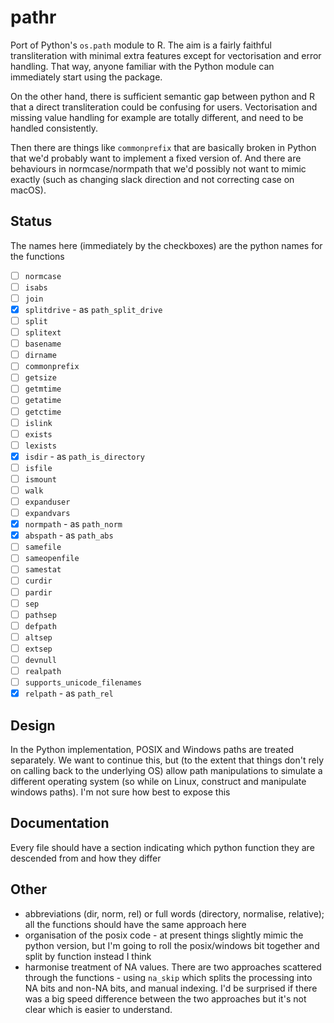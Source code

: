 # pathr

Port of Python's `os.path` module to R.  The aim is a fairly faithful transliteration with minimal extra features except for vectorisation and error handling.  That way, anyone familiar with the Python module can immediately start using the package.

On the other hand, there is sufficient semantic gap between python and R that a direct transliteration could be confusing for users.  Vectorisation and missing value handling for example are totally different, and need to be handled consistently.

Then there are things like `commonprefix` that are basically broken in Python that we'd probably want to implement a fixed version of.  And there are behaviours in normcase/normpath that we'd possibly not want to mimic exactly (such as changing slack direction and not correcting case on macOS).

## Status

The names here (immediately by the checkboxes) are the python names for the functions

* [ ] `normcase`
* [ ] `isabs`
* [ ] `join`
* [x] `splitdrive` - as `path_split_drive`
* [ ] `split `
* [ ] `splitext`
* [ ] `basename`
* [ ] `dirname`
* [ ] `commonprefix`
* [ ] `getsize`
* [ ] `getmtime`
* [ ] `getatime`
* [ ] `getctime`
* [ ] `islink`
* [ ] `exists`
* [ ] `lexists`
* [x] `isdir` - as `path_is_directory`
* [ ] `isfile`
* [ ] `ismount`
* [ ] `walk`
* [ ] `expanduser`
* [ ] `expandvars`
* [x] `normpath` - as `path_norm`
* [x] `abspath` - as `path_abs`
* [ ] `samefile`
* [ ] `sameopenfile`
* [ ] `samestat`
* [ ] `curdir`
* [ ] `pardir`
* [ ] `sep`
* [ ] `pathsep`
* [ ] `defpath`
* [ ] `altsep`
* [ ] `extsep`
* [ ] `devnull`
* [ ] `realpath`
* [ ] `supports_unicode_filenames`
* [x] `relpath` - as `path_rel`

## Design

In the Python implementation, POSIX and Windows paths are treated separately.  We want to continue this, but (to the extent that things don't rely on calling back to the underlying OS) allow path manipulations to simulate a different operating system (so while on Linux, construct and manipulate windows paths).  I'm not sure how best to expose this

## Documentation

Every file should have a section indicating which python function they are descended from and how they differ

## Other

* abbreviations (dir, norm, rel) or full words (directory, normalise, relative); all the functions should have the same approach here
* organisation of the posix code - at present things slightly mimic the python version, but I'm going to roll the posix/windows bit together and split by function instead I think
* harmonise treatment of NA values.  There are two approaches scattered through the functions - using `na_skip` which splits the processing into NA bits and non-NA bits, and manual indexing.  I'd be surprised if there was a big speed difference between the two approaches but it's not clear which is easier to understand.
